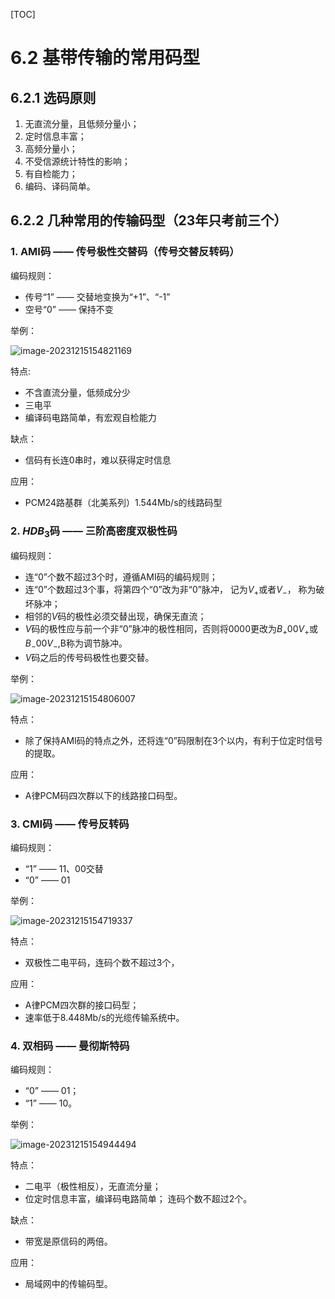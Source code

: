[TOC]

# 6.2 基带传输的常用码型

## 6.2.1 选码原则

1. 无直流分量，且低频分量小；
2. 定时信息丰富；
3. 高频分量小；
4. 不受信源统计特性的影响；
5. 有自检能力；
6. 编码、译码简单。

## 6.2.2 几种常用的传输码型（23年只考前三个）

### 1. AMI码 —— 传号极性交替码（传号交替反转码）

编码规则：
+ 传号“1” —— 交替地变换为“+1”、“-1”
+ 空号“0” —— 保持不变

举例：

![image-20231215154821169](https://mypic-1312707183.cos.ap-nanjing.myqcloud.com/image-20231215154821169.png)


特点:
+ 不含直流分量，低频成分少
+ 三电平
+ 编译码电路简单，有宏观自检能力

缺点：
+ 信码有长连0串时，难以获得定时信息

应用：

+ PCM24路基群（北美系列）1.544Mb/s的线路码型

### 2. $HDB_3$码 —— 三阶高密度双极性码

编码规则：
+ 连“0”个数不超过3个时，遵循AMI码的编码规则；
+ 连“0”个数超过3个事，将第四个“0”改为非“0”脉冲， 记为$V_+$或者$V_-$， 称为破坏脉冲；
+ 相邻的$V$码的极性必须交替出现，确保无直流；
+ $V$码的极性应与前一个非“0”脉冲的极性相同，否则将$0000$更改为$B_+00V_+$或 $B_-00V_-$,B称为调节脉冲。
+ $V$码之后的传号码极性也要交替。

举例：

![image-20231215154806007](https://mypic-1312707183.cos.ap-nanjing.myqcloud.com/image-20231215154806007.png)

特点：

+ 除了保持AMI码的特点之外，还将连“0”码限制在3个以内，有利于位定时信号的提取。

应用：

+ A律PCM码四次群以下的线路接口码型。

### 3. CMI码 —— 传号反转码

编码规则：
+ “1” —— 11、00交替
+ “0” —— 01

举例：

![image-20231215154719337](https://mypic-1312707183.cos.ap-nanjing.myqcloud.com/image-20231215154719337.png)


特点：
+ 双极性二电平码，连码个数不超过3个，

应用：
+ A律PCM四次群的接口码型；
+ 速率低于8.448Mb/s的光缆传输系统中。

### 4. 双相码 —— 曼彻斯特码

编码规则：
+ “0” —— 01；
+ “1” —— 10。

举例：

![image-20231215154944494](https://mypic-1312707183.cos.ap-nanjing.myqcloud.com/image-20231215154944494.png)

特点：
+ 二电平（极性相反），无直流分量；
+ 位定时信息丰富，编译码电路简单；
连码个数不超过2个。

缺点：
+ 带宽是原信码的两倍。

应用：
+ 局域网中的传输码型。

